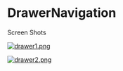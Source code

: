 ﻿# DrawerNavigation

Screen Shots

[![drawer1.png](https://i.postimg.cc/G27LZyNM/drawer1.png)](https://postimg.cc/r0424KqW)

[![drawer2.png](https://i.postimg.cc/DwpKfT5Z/drawer2.png)](https://postimg.cc/w1NrFnC8)
